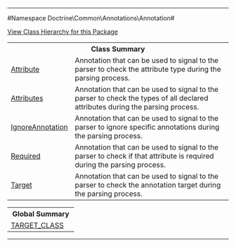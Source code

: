 

- - -

#Namespace Doctrine\Common\Annotations\Annotation#

<div><a href='https://github.com/JeyDotC/Hirudo-docs/tree/master/Doctrine\Common\Annotations\Annotation/package-tree.md'>View Class Hierarchy for this Package</a></div>

<table class="title">
<tr><th colspan="2" class="title">Class Summary</th></tr>
<tr><td class="name"><a href="https://github.com/JeyDotC/Hirudo-docs/blob/master/Doctrine/Common/Annotations/Annotation/Attribute.md">Attribute</a></td><td class="description">Annotation that can be used to signal to the parser
to check the attribute type during the parsing process.</td></tr>
<tr><td class="name"><a href="https://github.com/JeyDotC/Hirudo-docs/blob/master/Doctrine/Common/Annotations/Annotation/Attributes.md">Attributes</a></td><td class="description">Annotation that can be used to signal to the parser
to check the types of all declared attributes during the parsing process.</td></tr>
<tr><td class="name"><a href="https://github.com/JeyDotC/Hirudo-docs/blob/master/Doctrine/Common/Annotations/Annotation/IgnoreAnnotation.md">IgnoreAnnotation</a></td><td class="description">Annotation that can be used to signal to the parser to ignore specific
annotations during the parsing process.</td></tr>
<tr><td class="name"><a href="https://github.com/JeyDotC/Hirudo-docs/blob/master/Doctrine/Common/Annotations/Annotation/Required.md">Required</a></td><td class="description">Annotation that can be used to signal to the parser
to check if that attribute is required during the parsing process.</td></tr>
<tr><td class="name"><a href="https://github.com/JeyDotC/Hirudo-docs/blob/master/Doctrine/Common/Annotations/Annotation/Target.md">Target</a></td><td class="description">Annotation that can be used to signal to the parser
to check the annotation target during the parsing process.</td></tr>
</table>

<table class="title">
<tr><th colspan="2" class="title">Global Summary</th></tr>
<tr><td class="name"><a href="package-globals.md#TARGET_CLASS">TARGET_CLASS</a></td><td class="description"></td></tr>
</table>

- - -


